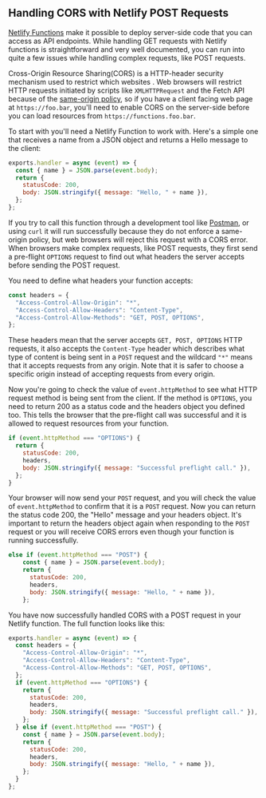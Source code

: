 ## Handling CORS with Netlify POST Requests

[Netlify Functions]() make it possible to deploy server-side code that you can access as API endpoints. While handling GET requests with Netlify functions is straightforward and very well documented, you can run into quite a few issues while handling complex requests, like POST requests.

Cross-Origin Resource Sharing(CORS) is a HTTP-header security mechanism used to restrict which websites . Web browsers will restrict HTTP requests initiated by scripts like `XMLHTTPRequest` and the Fetch API because of the [same-origin policy](https://developer.mozilla.org/en-US/docs/Web/Security/Same-origin_policy), so if you have a client facing web page at `https://foo.bar`, you'll need to enable CORS on the server-side before you can load resources from `https://functions.foo.bar`.

To start with you'll need a Netlify Function to work with. Here's a simple one that receives a name from a JSON object and returns a Hello message to the client:

```javascript
exports.handler = async (event) => {
  const { name } = JSON.parse(event.body);
  return {
    statusCode: 200,
    body: JSON.stringify({ message: "Hello, " + name }),
  };
};
```

If you try to call this function through a development tool like [Postman](https://www.postman.com), or using `curl` it will run successfully because they do not enforce a same-origin policy, but web browsers will reject this request with a CORS error. When browsers make complex requests, like POST requests, they first send a pre-flight `OPTIONS` request to find out what headers the server accepts before sending the POST request.

You need to define what headers your function accepts:

```javascript
const headers = {
  "Access-Control-Allow-Origin": "*",
  "Access-Control-Allow-Headers": "Content-Type",
  "Access-Control-Allow-Methods": "GET, POST, OPTIONS",
};
```

These headers mean that the server accepts `GET, POST, OPTIONS` HTTP requests, it also accepts the `Content-Type` header which describes what type of content is being sent in a `POST` request and the wildcard `"*"` means that it accepts requests from any origin. Note that it is safer to choose a specific origin instead of accepting requests from every origin.

Now you're going to check the value of `event.httpMethod` to see what HTTP request method is being sent from the client. If the method is `OPTIONS`, you need to return 200 as a status code and the headers object you defined too. This tells the browser that the pre-flight call was successful and it is allowed to request resources from your function.

```javascript
if (event.httpMethod === "OPTIONS") {
  return {
    statusCode: 200,
    headers,
    body: JSON.stringify({ message: "Successful preflight call." }),
  };
}
```

Your browser will now send your `POST` request, and you will check the value of `event.httpMethod` to confirm that it is a `POST` request. Now you can return the status code 200, the "Hello" message and your headers object. It's important to return the headers object again when responding to the `POST` request or you will receive CORS errors even though your function is running successfully.

```javascript
else if (event.httpMethod === "POST") {
    const { name } = JSON.parse(event.body);
    return {
      statusCode: 200,
      headers,
      body: JSON.stringify({ message: "Hello, " + name }),
    };
```

You have now successfully handled CORS with a POST request in your Netlify function. The full function looks like this:

```javascript
exports.handler = async (event) => {
  const headers = {
    "Access-Control-Allow-Origin": "*",
    "Access-Control-Allow-Headers": "Content-Type",
    "Access-Control-Allow-Methods": "GET, POST, OPTIONS",
  };
  if (event.httpMethod === "OPTIONS") {
    return {
      statusCode: 200,
      headers,
      body: JSON.stringify({ message: "Successful preflight call." }),
    };
  } else if (event.httpMethod === "POST") {
    const { name } = JSON.parse(event.body);
    return {
      statusCode: 200,
      headers,
      body: JSON.stringify({ message: "Hello, " + name }),
    };
  }
};
```
